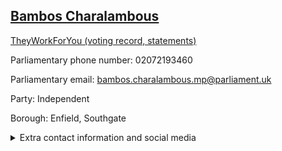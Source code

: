 ## <a href="https://members.parliament.uk/member/4610/contact">Bambos Charalambous</a>

<a href="https://www.theyworkforyou.com/mp/25676/bambos_charalambous/enfield%2C_southgate">TheyWorkForYou (voting record, statements)</a> 

Parliamentary phone number: 02072193460 

Parliamentary email: bambos.charalambous.mp@parliament.uk 

Party: Independent 

Borough: Enfield, Southgate 

<details><summary>Extra contact information and social media</summary> 
<li>Website: https://www.bambos.org.uk/</li>
<li>Twitter: https://twitter.com/BambosMP</li>
<li>Constituency office phone number:</li>
<li>Constituency office email:</li>
<li>Facebook:</li>
<li>Instagram:</li>
<li>Youtube:</li>
<li>Linkedin:</li>
<li>Government department phone number:</li>
<li>Government department email:</li>
<li>Threads:</li>
<li>Party office phone number:</li>
<li>Party office email:</li>
<li>Tiktok:</li>
</details>